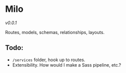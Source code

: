 Milo
====

*v0.0.1*

Routes, models, schemas, relationships, layouts.

Todo:
-----

* `/services` folder, hook up to routes.
* Extensibility. How would I make a Sass pipeline, etc.?